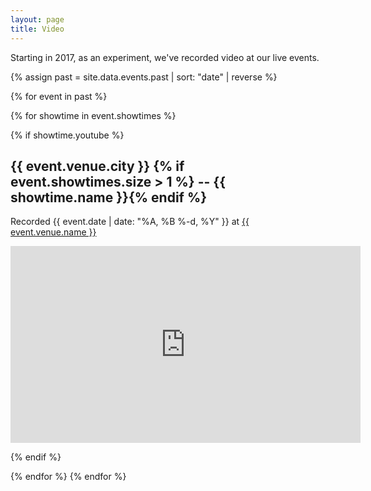 ```yaml
---
layout: page
title: Video
---
```


Starting in 2017, as an experiment, we've recorded video at our live events.

{% assign past = site.data.events.past | sort: "date" | reverse %}

{% for event in past %}


{% for showtime in event.showtimes %}

{% if showtime.youtube %}

## {{ event.venue.city }} {% if event.showtimes.size > 1 %} -- {{ showtime.name }}{% endif %}

Recorded {{ event.date | date: "%A, %B %-d, %Y" }} at <a href="{{ event.venue.url }}"> {{ event.venue.name }}</a>
<iframe width="560" height="315" src="https://www.youtube.com/embed/{{ showtime.youtube }}" frameborder="0" allowfullscreen></iframe>

{% endif %}

{% endfor %}
{% endfor %}